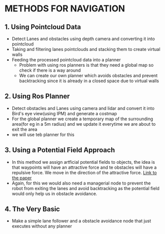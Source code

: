 # METHODS FOR NAVIGATION
## 1. Using Pointcloud Data
  - Detect Lanes and obstacles using depth camera and converting it into pointcloud
  - Taking and filtering lanes pointclouds and stacking them to create virtual walls
  - Feeding the processed pointcloud data into a planner
    - Problem with using ros planners is that they need a global map so check if there is a way around
    - We can create our own planner which avoids obstacles and prevent backtracking since it is already in a closed space due to virtual walls

## 2. Using Ros Planner 
  - Detect obstacles and Lanes using camera and lidar and convert it into Bird's eye view(using IPM) and generate a costmap
  - For the global planner we create a temporary map of the surrounding area(for eg in a 5m radius) and we update it everytime we are about to exit the area
  - we will use teb planner for this

## 3. Using a Potential Field Approach
  - In this method we assign artficial potential fields to objects, the idea is that waypoints will have an attractive force and te obstacles will have a repulsive force. We move in the direction of the attractive force. [Link to the paper](https://www.hindawi.com/journals/jat/2018/5041401/)
  - Again, for this we would also need a managerial node to prevent the robot from exiting the lanes and avoid backtracking as the potential field would only help us in obstacle avoidance.

## 4. The Very Basic
  - Make a simple lane follower and a obstacle avoidance node that just executes without any planner

